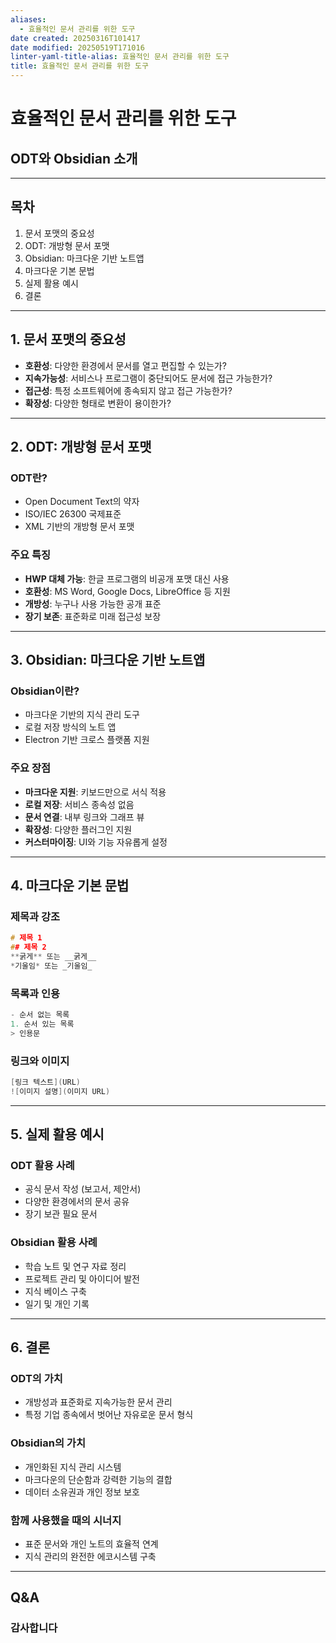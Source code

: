 ```yaml
---
aliases:
  - 효율적인 문서 관리를 위한 도구
date created: 20250316T101417
date modified: 20250519T171016
linter-yaml-title-alias: 효율적인 문서 관리를 위한 도구
title: 효율적인 문서 관리를 위한 도구
---
```


# 효율적인 문서 관리를 위한 도구

## ODT와 Obsidian 소개

---

## 목차

1. 문서 포맷의 중요성
2. ODT: 개방형 문서 포맷
3. Obsidian: 마크다운 기반 노트앱
4. 마크다운 기본 문법
5. 실제 활용 예시
6. 결론

---

## 1. 문서 포맷의 중요성

- **호환성**: 다양한 환경에서 문서를 열고 편집할 수 있는가?
- **지속가능성**: 서비스나 프로그램이 중단되어도 문서에 접근 가능한가?
- **접근성**: 특정 소프트웨어에 종속되지 않고 접근 가능한가?
- **확장성**: 다양한 형태로 변환이 용이한가?

---

## 2. ODT: 개방형 문서 포맷

### ODT란?

- Open Document Text의 약자
- ISO/IEC 26300 국제표준
- XML 기반의 개방형 문서 포맷

### 주요 특징

- **HWP 대체 가능**: 한글 프로그램의 비공개 포맷 대신 사용
- **호환성**: MS Word, Google Docs, LibreOffice 등 지원
- **개방성**: 누구나 사용 가능한 공개 표준
- **장기 보존**: 표준화로 미래 접근성 보장

---

## 3. Obsidian: 마크다운 기반 노트앱

### Obsidian이란?

- 마크다운 기반의 지식 관리 도구
- 로컬 저장 방식의 노트 앱
- Electron 기반 크로스 플랫폼 지원

### 주요 장점

- **마크다운 지원**: 키보드만으로 서식 적용
- **로컬 저장**: 서비스 종속성 없음
- **문서 연결**: 내부 링크와 그래프 뷰
- **확장성**: 다양한 플러그인 지원
- **커스터마이징**: UI와 기능 자유롭게 설정

---

## 4. 마크다운 기본 문법

### 제목과 강조

```c
# 제목 1
## 제목 2
**굵게** 또는 __굵게__
*기울임* 또는 _기울임_
```

### 목록과 인용

```c
- 순서 없는 목록
1. 순서 있는 목록
> 인용문
```

### 링크와 이미지

```c
[링크 텍스트](URL)
![이미지 설명](이미지 URL)
```

---

## 5. 실제 활용 예시

### ODT 활용 사례

- 공식 문서 작성 (보고서, 제안서)
- 다양한 환경에서의 문서 공유
- 장기 보관 필요 문서

### Obsidian 활용 사례

- 학습 노트 및 연구 자료 정리
- 프로젝트 관리 및 아이디어 발전
- 지식 베이스 구축
- 일기 및 개인 기록

---

## 6. 결론

### ODT의 가치

- 개방성과 표준화로 지속가능한 문서 관리
- 특정 기업 종속에서 벗어난 자유로운 문서 형식

### Obsidian의 가치

- 개인화된 지식 관리 시스템
- 마크다운의 단순함과 강력한 기능의 결합
- 데이터 소유권과 개인 정보 보호

### 함께 사용했을 때의 시너지

- 표준 문서와 개인 노트의 효율적 연계
- 지식 관리의 완전한 에코시스템 구축

---

## Q&A

### 감사합니다
